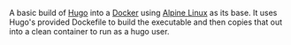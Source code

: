 A basic build of [Hugo](http://gohugo.io) into
a [Docker](https://www.docker.com) using [Alpine
Linux](https://alpinelinux.org/) as its base. It uses Hugo's provided Dockefile
to build the executable and then copies that out into a clean container to run
as a hugo user.
